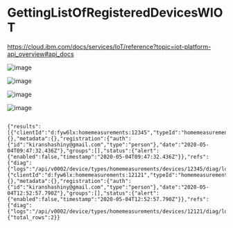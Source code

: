 # GettingListOfRegisteredDevicesWIOT

https://cloud.ibm.com/docs/services/IoT/reference?topic=iot-platform-api_overview#api_docs

![image](https://user-images.githubusercontent.com/14288989/80972361-a45d1600-8e3b-11ea-9ffc-8aa7307c6566.png)


![image](https://user-images.githubusercontent.com/14288989/80972464-c2c31180-8e3b-11ea-817a-8c31d1685f4c.png)


![image](https://user-images.githubusercontent.com/14288989/80972512-d2425a80-8e3b-11ea-9966-bdcaa117345b.png)


![image](https://user-images.githubusercontent.com/14288989/80972557-e6865780-8e3b-11ea-80cf-817a6b55e0cf.png)



```

{"results":[{"clientId":"d:fyw6lx:homemeasurements:12345","typeId":"homemeasurements","deviceId":"12345","deviceInfo":{},"metadata":{},"registration":{"auth":{"id":"kiranshashiny@gmail.com","type":"person"},"date":"2020-05-04T09:47:32.436Z"},"groups":[],"status":{"alert":{"enabled":false,"timestamp":"2020-05-04T09:47:32.436Z"}},"refs":{"diag":{"logs":"/api/v0002/device/types/homemeasurements/devices/12345/diag/logs","errorCodes":"/api/v0002/device/types/homemeasurements/devices/12345/diag/errorCodes"},"location":"/api/v0002/device/types/homemeasurements/devices/12345/location","clientState":"/api/v0002/clientconnectionstates/d:fyw6lx:homemeasurements:12345"}},{"clientId":"d:fyw6lx:homemeasurements:12121","typeId":"homemeasurements","deviceId":"12121","deviceInfo":{},"metadata":{},"registration":{"auth":{"id":"kiranshashiny@gmail.com","type":"person"},"date":"2020-05-04T12:52:57.790Z"},"groups":[],"status":{"alert":{"enabled":false,"timestamp":"2020-05-04T12:52:57.790Z"}},"refs":{"diag":{"logs":"/api/v0002/device/types/homemeasurements/devices/12121/diag/logs","errorCodes":"/api/v0002/device/types/homemeasurements/devices/12121/diag/errorCodes"},"location":"/api/v0002/device/types/homemeasurements/devices/12121/location","clientState":"/api/v0002/clientconnectionstates/d:fyw6lx:homemeasurements:12121"}}],"meta":{"total_rows":2}}

```
